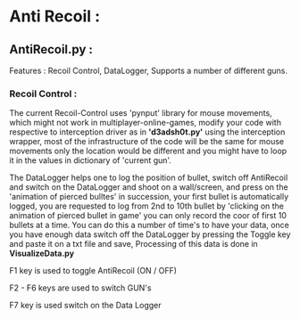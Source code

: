 # Anti Recoil : 

## AntiRecoil.py :

Features : Recoil Control, DataLogger, Supports a number of different guns.

### Recoil Control : 

The current Recoil-Control uses 'pynput' library for mouse movements, which might not work in multiplayer-online-games, modify your code with respective to interception driver as in **'d3adsh0t.py'** using the interception wrapper, most of the infrastructure of the code will be the same for mouse movements only the location would be different and you might have to loop it in the values in dictionary of 'current gun'.

The DataLogger helps one to log the position of bullet, switch off AntiRecoil and switch on the DataLogger and shoot on a wall/screen, and press on the 'animation of pierced bulltes' in succession, your first bullet is automatically logged, you are requested to log from 2nd to 10th bullet by 'clicking on the animation of pierced bullet in game' you can only record the coor of first 10 bullets at a time. You can do this a number of time's to have your data, once you have enough data switch off the DataLogger by pressing the Toggle key and paste it on a txt file and save, Processing of this data is done in **VisualizeData.py**

F1 key is used to toggle AntiRecoil (ON / OFF)

F2 - F6  keys are used to switch GUN's

F7 key is used switch on the Data Logger




